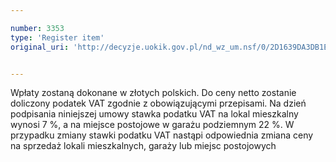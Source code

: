 ```yaml
---

number: 3353
type: 'Register item'
original_uri: 'http://decyzje.uokik.gov.pl/nd_wz_um.nsf/0/2D1639DA3DB1E88EC1257A330030FF4A?OpenDocument'


---
```


Wpłaty zostaną dokonane w złotych polskich. Do ceny netto zostanie doliczony podatek VAT zgodnie z obowiązującymi przepisami. Na dzień podpisania niniejszej umowy stawka podatku VAT na lokal mieszkalny wynosi 7 %, a na miejsce postojowe w garażu podziemnym 22 %. W przypadku zmiany stawki podatku VAT nastąpi odpowiednia zmiana ceny na sprzedaż lokali mieszkalnych, garaży lub miejsc postojowych

